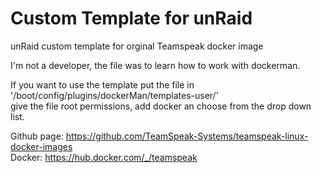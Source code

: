 # Custom Template for unRaid
unRaid custom template for orginal Teamspeak docker image

I'm not a developer, the file was to learn how to work with dockerman.

If you want to use the template put the file in '/boot/config/plugins/dockerMan/templates-user/'<Br>
give the file root permissions, add docker an choose from the drop down list.

Github page: https://github.com/TeamSpeak-Systems/teamspeak-linux-docker-images<br>
Docker: https://hub.docker.com/_/teamspeak
